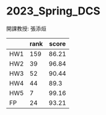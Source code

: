 # 2023_Spring_DCS
開課教授: 張添烜

|  | rank | score |
| ---  | --- | --- |
| HW1 | 159 | 86.21 |
| HW2 | 39 | 96.84 |
| HW3 | 52 | 90.44 |
| HW4 | 44 | 89.3 |
| HW5 | 7 | 99.16 |
| FP | 24 | 93.21 |
